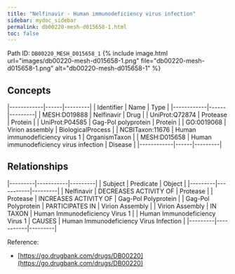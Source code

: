 ```yaml
---
title: "Nelfinavir - Human immunodeficiency virus infection"
sidebar: mydoc_sidebar
permalink: db00220-mesh-d015658-1.html
toc: false 
---
```



Path ID: `DB00220_MESH_D015658_1`
{% include image.html url="images/db00220-mesh-d015658-1.png" file="db00220-mesh-d015658-1.png" alt="db00220-mesh-d015658-1" %}

## Concepts

|------------|------|---------|
| Identifier | Name | Type    |
|------------|------|---------|
| MESH:D019888 | Nelfinavir | Drug |
| UniProt:Q72874 | Protease | Protein |
| UniProt:P04585 | Gag-Pol polyprotein | Protein |
| GO:0019068 | Virion assembly | BiologicalProcess |
| NCBITaxon:11676 | Human immunodeficiency virus 1 | OrganismTaxon |
| MESH:D015658 | Human immunodeficiency virus infection | Disease |
|------------|------|---------|

## Relationships

|---------|-----------|---------|
| Subject | Predicate | Object  |
|---------|-----------|---------|
| Nelfinavir | DECREASES ACTIVITY OF | Protease |
| Protease | INCREASES ACTIVITY OF | Gag-Pol Polyprotein |
| Gag-Pol Polyprotein | PARTICIPATES IN | Virion Assembly |
| Virion Assembly | IN TAXON | Human Immunodeficiency Virus 1 |
| Human Immunodeficiency Virus 1 | CAUSES | Human Immunodeficiency Virus Infection |
|---------|-----------|---------|

Reference: 
  - [https://go.drugbank.com/drugs/DB00220](https://go.drugbank.com/drugs/DB00220)
